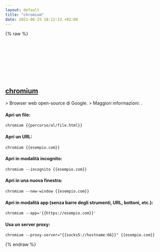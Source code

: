 ```yaml
---
layout: default
title: "chromium"
date: 2021-06-25 18:12:13 +02:00
---
```

{% raw %}
<h2 id="chromium">
  <a href="/it/common/chromium.html">chromium</a> <a href="#chromium"><svg class="icon">
    <use href="/assets/images/unicode_sprite.svg#link" />
  </svg></a>
</h2>
> Browser web open-source di Google.
> Maggiori informazioni: <https://chromium.org>.

#### Apri un file:
```shell
chromium {{percorso/al/file.html}}
```
#### Apri un URL:
```shell
chromium {{esempio.com}}
```
#### Apri in modalità incognito:
```shell
chromium --incognito {{esempio.com}}
```
#### Apri in una nuova finestra:
```shell
chromium --new-window {{esempio.com}}
```
#### Apri in modalità app (senza barre degli strumenti, URL, bottoni, etc.):
```shell
chromium --app='{{https://esempio.com}}'
```
#### Usa un server proxy:
```shell
chromium --proxy-server="{{socks5://hostname:66}}" {{esempio.com}}
```
{% endraw %}